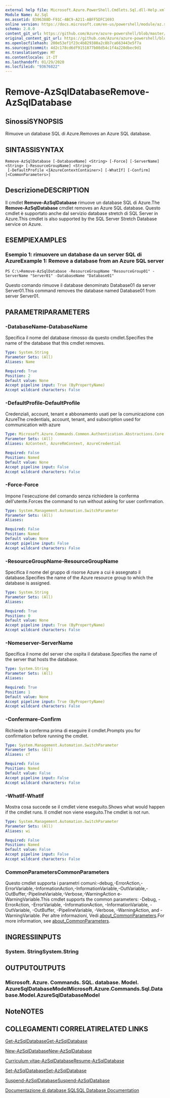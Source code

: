 ```yaml
---
external help file: Microsoft.Azure.PowerShell.Cmdlets.Sql.dll-Help.xml
Module Name: Az.Sql
ms.assetid: B396388D-F91C-4BC9-A211-ABFF5DFC1693
online version: https://docs.microsoft.com/en-us/powershell/module/az.sql/remove-azsqldatabase
schema: 2.0.0
content_git_url: https://github.com/Azure/azure-powershell/blob/master/src/Sql/Sql/help/Remove-AzSqlDatabase.md
original_content_git_url: https://github.com/Azure/azure-powershell/blob/master/src/Sql/Sql/help/Remove-AzSqlDatabase.md
ms.openlocfilehash: 200e53ef1f23c4b829380a2c8b7ca663443e5f7a
ms.sourcegitcommit: 4d2c178cd6df9151877b08d54c1f4a228dbec9d1
ms.translationtype: MT
ms.contentlocale: it-IT
ms.lasthandoff: 01/29/2020
ms.locfileid: "93676822"
---
```

# <span data-ttu-id="6be22-101">Remove-AzSqlDatabase</span><span class="sxs-lookup"><span data-stu-id="6be22-101">Remove-AzSqlDatabase</span></span>

## <span data-ttu-id="6be22-102">Sinossi</span><span class="sxs-lookup"><span data-stu-id="6be22-102">SYNOPSIS</span></span>
<span data-ttu-id="6be22-103">Rimuove un database SQL di Azure.</span><span class="sxs-lookup"><span data-stu-id="6be22-103">Removes an Azure SQL database.</span></span>

## <span data-ttu-id="6be22-104">SINTASSI</span><span class="sxs-lookup"><span data-stu-id="6be22-104">SYNTAX</span></span>

```
Remove-AzSqlDatabase [-DatabaseName] <String> [-Force] [-ServerName] <String> [-ResourceGroupName] <String>
 [-DefaultProfile <IAzureContextContainer>] [-WhatIf] [-Confirm] [<CommonParameters>]
```

## <span data-ttu-id="6be22-105">Descrizione</span><span class="sxs-lookup"><span data-stu-id="6be22-105">DESCRIPTION</span></span>
<span data-ttu-id="6be22-106">Il cmdlet **Remove-AzSqlDatabase** rimuove un database SQL di Azure.</span><span class="sxs-lookup"><span data-stu-id="6be22-106">The **Remove-AzSqlDatabase** cmdlet removes an Azure SQL database.</span></span>
<span data-ttu-id="6be22-107">Questo cmdlet è supportato anche dal servizio database stretch di SQL Server in Azure.</span><span class="sxs-lookup"><span data-stu-id="6be22-107">This cmdlet is also supported by the SQL Server Stretch Database service on Azure.</span></span>

## <span data-ttu-id="6be22-108">ESEMPI</span><span class="sxs-lookup"><span data-stu-id="6be22-108">EXAMPLES</span></span>

### <span data-ttu-id="6be22-109">Esempio 1: rimuovere un database da un server SQL di Azure</span><span class="sxs-lookup"><span data-stu-id="6be22-109">Example 1: Remove a database from an Azure SQL server</span></span>
```
PS C:\>Remove-AzSqlDatabase -ResourceGroupName "ResourceGroup01" -ServerName "Server01" -DatabaseName "Database01"
```

<span data-ttu-id="6be22-110">Questo comando rimuove il database denominato Database01 da server Server01.</span><span class="sxs-lookup"><span data-stu-id="6be22-110">This command removes the database named Database01 from server Server01.</span></span>

## <span data-ttu-id="6be22-111">PARAMETRI</span><span class="sxs-lookup"><span data-stu-id="6be22-111">PARAMETERS</span></span>

### <span data-ttu-id="6be22-112">-DatabaseName</span><span class="sxs-lookup"><span data-stu-id="6be22-112">-DatabaseName</span></span>
<span data-ttu-id="6be22-113">Specifica il nome del database rimosso da questo cmdlet.</span><span class="sxs-lookup"><span data-stu-id="6be22-113">Specifies the name of the database that this cmdlet removes.</span></span>

```yaml
Type: System.String
Parameter Sets: (All)
Aliases: Name

Required: True
Position: 2
Default value: None
Accept pipeline input: True (ByPropertyName)
Accept wildcard characters: False
```

### <span data-ttu-id="6be22-114">-DefaultProfile</span><span class="sxs-lookup"><span data-stu-id="6be22-114">-DefaultProfile</span></span>
<span data-ttu-id="6be22-115">Credenziali, account, tenant e abbonamento usati per la comunicazione con Azure</span><span class="sxs-lookup"><span data-stu-id="6be22-115">The credentials, account, tenant, and subscription used for communication with azure</span></span>

```yaml
Type: Microsoft.Azure.Commands.Common.Authentication.Abstractions.Core.IAzureContextContainer
Parameter Sets: (All)
Aliases: AzContext, AzureRmContext, AzureCredential

Required: False
Position: Named
Default value: None
Accept pipeline input: False
Accept wildcard characters: False
```

### <span data-ttu-id="6be22-116">-Force</span><span class="sxs-lookup"><span data-stu-id="6be22-116">-Force</span></span>
<span data-ttu-id="6be22-117">Impone l'esecuzione del comando senza richiedere la conferma dell'utente.</span><span class="sxs-lookup"><span data-stu-id="6be22-117">Forces the command to run without asking for user confirmation.</span></span>

```yaml
Type: System.Management.Automation.SwitchParameter
Parameter Sets: (All)
Aliases:

Required: False
Position: Named
Default value: None
Accept pipeline input: False
Accept wildcard characters: False
```

### <span data-ttu-id="6be22-118">-ResourceGroupName</span><span class="sxs-lookup"><span data-stu-id="6be22-118">-ResourceGroupName</span></span>
<span data-ttu-id="6be22-119">Specifica il nome del gruppo di risorse Azure a cui è assegnato il database.</span><span class="sxs-lookup"><span data-stu-id="6be22-119">Specifies the name of the Azure resource group to which the database is assigned.</span></span>

```yaml
Type: System.String
Parameter Sets: (All)
Aliases:

Required: True
Position: 0
Default value: None
Accept pipeline input: True (ByPropertyName)
Accept wildcard characters: False
```

### <span data-ttu-id="6be22-120">-Nomeserver</span><span class="sxs-lookup"><span data-stu-id="6be22-120">-ServerName</span></span>
<span data-ttu-id="6be22-121">Specifica il nome del server che ospita il database.</span><span class="sxs-lookup"><span data-stu-id="6be22-121">Specifies the name of the server that hosts the database.</span></span>

```yaml
Type: System.String
Parameter Sets: (All)
Aliases:

Required: True
Position: 1
Default value: None
Accept pipeline input: True (ByPropertyName)
Accept wildcard characters: False
```

### <span data-ttu-id="6be22-122">-Confermare</span><span class="sxs-lookup"><span data-stu-id="6be22-122">-Confirm</span></span>
<span data-ttu-id="6be22-123">Richiede la conferma prima di eseguire il cmdlet.</span><span class="sxs-lookup"><span data-stu-id="6be22-123">Prompts you for confirmation before running the cmdlet.</span></span>

```yaml
Type: System.Management.Automation.SwitchParameter
Parameter Sets: (All)
Aliases: cf

Required: False
Position: Named
Default value: False
Accept pipeline input: False
Accept wildcard characters: False
```

### <span data-ttu-id="6be22-124">-WhatIf</span><span class="sxs-lookup"><span data-stu-id="6be22-124">-WhatIf</span></span>
<span data-ttu-id="6be22-125">Mostra cosa succede se il cmdlet viene eseguito.</span><span class="sxs-lookup"><span data-stu-id="6be22-125">Shows what would happen if the cmdlet runs.</span></span>
<span data-ttu-id="6be22-126">Il cmdlet non viene eseguito.</span><span class="sxs-lookup"><span data-stu-id="6be22-126">The cmdlet is not run.</span></span>

```yaml
Type: System.Management.Automation.SwitchParameter
Parameter Sets: (All)
Aliases: wi

Required: False
Position: Named
Default value: False
Accept pipeline input: False
Accept wildcard characters: False
```

### <span data-ttu-id="6be22-127">CommonParameters</span><span class="sxs-lookup"><span data-stu-id="6be22-127">CommonParameters</span></span>
<span data-ttu-id="6be22-128">Questo cmdlet supporta i parametri comuni:-debug,-ErrorAction,-ErrorVariable,-InformationAction,-InformationVariable,-OutVariable,-OutBuffer,-PipelineVariable,-Verbose,-WarningAction e-WarningVariable.</span><span class="sxs-lookup"><span data-stu-id="6be22-128">This cmdlet supports the common parameters: -Debug, -ErrorAction, -ErrorVariable, -InformationAction, -InformationVariable, -OutVariable, -OutBuffer, -PipelineVariable, -Verbose, -WarningAction, and -WarningVariable.</span></span> <span data-ttu-id="6be22-129">Per altre informazioni, Vedi [about_CommonParameters](https://go.microsoft.com/fwlink/?LinkID=113216).</span><span class="sxs-lookup"><span data-stu-id="6be22-129">For more information, see [about_CommonParameters](https://go.microsoft.com/fwlink/?LinkID=113216).</span></span>

## <span data-ttu-id="6be22-130">INGRESSI</span><span class="sxs-lookup"><span data-stu-id="6be22-130">INPUTS</span></span>

### <span data-ttu-id="6be22-131">System. String</span><span class="sxs-lookup"><span data-stu-id="6be22-131">System.String</span></span>

## <span data-ttu-id="6be22-132">OUTPUT</span><span class="sxs-lookup"><span data-stu-id="6be22-132">OUTPUTS</span></span>

### <span data-ttu-id="6be22-133">Microsoft. Azure. Commands. SQL. database. Model. AzureSqlDatabaseModel</span><span class="sxs-lookup"><span data-stu-id="6be22-133">Microsoft.Azure.Commands.Sql.Database.Model.AzureSqlDatabaseModel</span></span>

## <span data-ttu-id="6be22-134">Note</span><span class="sxs-lookup"><span data-stu-id="6be22-134">NOTES</span></span>

## <span data-ttu-id="6be22-135">COLLEGAMENTI CORRELATI</span><span class="sxs-lookup"><span data-stu-id="6be22-135">RELATED LINKS</span></span>

[<span data-ttu-id="6be22-136">Get-AzSqlDatabase</span><span class="sxs-lookup"><span data-stu-id="6be22-136">Get-AzSqlDatabase</span></span>](./Get-AzSqlDatabase.md)

[<span data-ttu-id="6be22-137">New-AzSqlDatabase</span><span class="sxs-lookup"><span data-stu-id="6be22-137">New-AzSqlDatabase</span></span>](./New-AzSqlDatabase.md)

[<span data-ttu-id="6be22-138">Curriculum vitae-AzSqlDatabase</span><span class="sxs-lookup"><span data-stu-id="6be22-138">Resume-AzSqlDatabase</span></span>](./Resume-AzSqlDatabase.md)

[<span data-ttu-id="6be22-139">Set-AzSqlDatabase</span><span class="sxs-lookup"><span data-stu-id="6be22-139">Set-AzSqlDatabase</span></span>](./Set-AzSqlDatabase.md)

[<span data-ttu-id="6be22-140">Suspend-AzSqlDatabase</span><span class="sxs-lookup"><span data-stu-id="6be22-140">Suspend-AzSqlDatabase</span></span>](./Suspend-AzSqlDatabase.md)

[<span data-ttu-id="6be22-141">Documentazione di database SQL</span><span class="sxs-lookup"><span data-stu-id="6be22-141">SQL Database Documentation</span></span>](https://docs.microsoft.com/azure/sql-database/)


